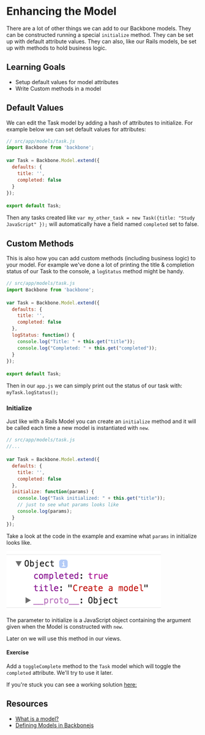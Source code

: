 
# Enhancing the Model

There are a lot of other things we can add to our Backbone models.  They can be constructed running a special `initialize` method.  They can be set up with default attribute values.  They can also, like our Rails models, be set up with methods to hold business logic.

## Learning Goals
-  Setup default values for model attributes
-  Write Custom methods in a model

## Default Values

We can edit the Task model by adding a hash of attributes to initialize.  For example below we can set default values for attributes:

```javascript
// src/app/models/task.js
import Backbone from 'backbone';

var Task = Backbone.Model.extend({
  defaults: {
    title: '',
    completed: false
  }
});

export default Task;
```

Then any tasks created like `var my_other_task = new Task({title: "Study JavaScript" });` will automatically have a field named `completed` set to false.  


## Custom Methods

This is also how you can add custom methods (including business logic) to your model. For example we've done a lot of printing the title & completion status of our Task to the console, a `logStatus` method might be handy. 

```javascript
// src/app/models/task.js
import Backbone from 'backbone';

var Task = Backbone.Model.extend({
  defaults: {
    title: '',
    completed: false
  },
  logStatus: function() {
    console.log("Title: " + this.get("title"));
    console.log("Completed: " + this.get("completed"));
  }
});

export default Task;
```

Then in our `app.js` we can simply print out the status of our task with:  `myTask.logStatus();`

### Initialize

Just like with a Rails Model you can create an `initialize` method and it will be called each time a new model is instantiated with `new`.

```javascript
// src/app/models/task.js
//...

var Task = Backbone.Model.extend({
  defaults: {
    title: '',
    completed: false
  },
  initialize: function(params) {
    console.log("Task initialized: " + this.get("title"));
    // just to see what params looks like
    console.log(params);
  }
});
```

Take a look at the code in the example and examine what `params` in initialize looks like.

![params in the Dev Tools console](images/params.png)

The parameter to initialize is a JavaScript object containing the argument given when the Model is constructed with `new`.  

Later on we will use this method in our views.

#### Exercise

Add a `toggleComplete` method to the `Task` model which will toggle the `completed` attribute.  We'll try to use it later.

If you're stuck you can see a working solution [here:](https://gist.github.com/CheezItMan/38fac3dfd1f26cdd19a32b50b2a5c359)

## Resources
-  [What is a model?](https://cdnjs.com/libraries/backbone.js/tutorials/what-is-a-model)
-  [Defining Models in Backbonejs](http://codebeerstartups.com/2012/12/3-defining-models-in-backbone-js-learning-backbone-js/)